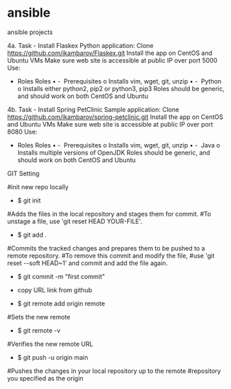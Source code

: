 # ansible
ansible projects



4a. Task - Install Flaskex Python application: 
Clone https://github.com/ikambarov/Flaskex.git
Install the app on CentOS and Ubuntu VMs
Make sure web site is accessible at public IP over port 5000 
Use:
- Roles 
Roles 
	• -  Prerequisites 
o Installs vim, wget, git, unzip 
	• -  Python 
o Installs either python2, pip2 or python3, pip3
Roles should be generic, and should work on both CentOS and Ubuntu 



4b.   Task - Install Spring PetClinic Sample application: 
Clone https://github.com/ikambarov/spring-petclinic.git Install the app on CentOS and Ubuntu VMs
Make sure web site is accessible at public IP over port 8080 
Use:
- Roles 
Roles 
	• -  Prerequisites 
o Installs vim, wget, git, unzip 
	• -  Java 
o Installs multiple versions of OpenJDK
Roles should be generic, and should work on both CentOS and Ubuntu 






GIT Setting

#init new repo locally

- $ git init

#Adds the files in the local repository and stages them for commit.
#To unstage a file, use 'git reset HEAD YOUR-FILE'.

- $ git add .

#Commits the tracked changes and prepares them to be pushed to a remote repository. 
#To remove this commit and modify the file, 
#use 'git reset --soft HEAD~1' and commit and add the file again.

- $ git commit -m "first commit"

- copy URL link from github

- $ git remote add origin remote <URL link>
  
#Sets the new remote

- $ git remote -v 

#Verifies the new remote URL

- $ git push -u origin main

#Pushes the changes in your local repository up to the remote 
#repository you specified as the origin





